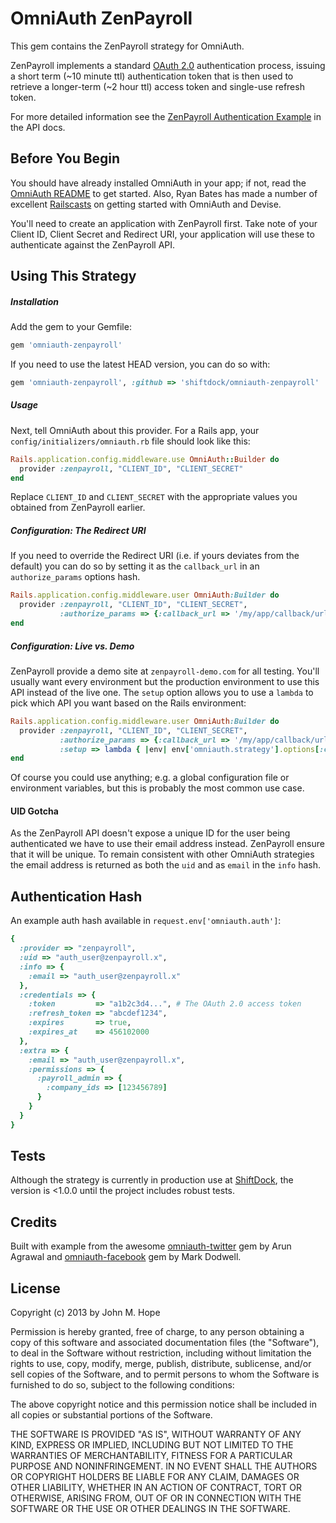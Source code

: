 # OmniAuth ZenPayroll

This gem contains the ZenPayroll strategy for OmniAuth.

ZenPayroll implements a standard [OAuth 2.0](http://en.wikipedia.org/wiki/OAuth#OAuth_2.0) authentication process, issuing 
a short term (~10 minute ttl) authentication token that is then used to retrieve a longer-term (~2 hour ttl) access token 
and single-use refresh token.

For more detailed information see the [ZenPayroll Authentication Example](http://docs.zenpayroll.com/v1/examples/authentication/)
in the API docs.

## Before You Begin

You should have already installed OmniAuth in your app; if not, read the [OmniAuth README](https://github.com/intridea/omniauth) 
to get started. Also, Ryan Bates has made a number of excellent [Railscasts](http://railscasts.com/episodes/235-devise-and-omniauth-revised)
on getting started with OmniAuth and Devise.

You'll need to create an application with ZenPayroll first. Take note of your Client ID, Client Secret and Redirect URI,
your application will use these to authenticate against the ZenPayroll API.

## Using This Strategy

##### Installation

Add the gem to your Gemfile:

```ruby
gem 'omniauth-zenpayroll'
```

If you need to use the latest HEAD version, you can do so with:

```ruby
gem 'omniauth-zenpayroll', :github => 'shiftdock/omniauth-zenpayroll'
```

##### Usage

Next, tell OmniAuth about this provider. For a Rails app, your `config/initializers/omniauth.rb` file should look like this:

```ruby
Rails.application.config.middleware.use OmniAuth::Builder do
  provider :zenpayroll, "CLIENT_ID", "CLIENT_SECRET"
end
```

Replace `CLIENT_ID` and `CLIENT_SECRET` with the appropriate values you obtained from ZenPayroll earlier.

##### Configuration: The Redirect URI

If you need to override the Redirect URI (i.e. if yours deviates from the default) you can do so by setting it as the
`callback_url` in an `authorize_params` options hash. 

```ruby
Rails.application.config.middleware.user OmniAuth:Builder do
  provider :zenpayroll, "CLIENT_ID", "CLIENT_SECRET", 
           :authorize_params => {:callback_url => '/my/app/callback/url'}
end
```

##### Configuration: Live vs. Demo

ZenPayroll provide a demo site at `zenpayroll-demo.com` for all testing. You'll usually want every environment but 
the production environment to use this API instead of the live one. The `setup` option allows you to use a `lambda` to
pick which API you want based on the Rails environment:

```ruby
Rails.application.config.middleware.user OmniAuth:Builder do
  provider :zenpayroll, "CLIENT_ID", "CLIENT_SECRET", 
           :authorize_params => {:callback_url => '/my/app/callback/url'},
           :setup => lambda { |env| env['omniauth.strategy'].options[:client_options][:site] = Rails.env.production? ? 'https://zenpayroll.com/' : 'https://zenpayroll-demo.com/' }
end
```

Of course you could use anything; e.g. a global configuration file or environment variables, but this is probably the
most common use case.

#### UID Gotcha

As the ZenPayroll API doesn't expose a unique ID for the user being authenticated we have to use their email address 
instead. ZenPayroll ensure that it will be unique. To remain consistent with other OmniAuth strategies the email address
is returned as both the `uid` and as `email` in the `info` hash.

## Authentication Hash

An example auth hash available in `request.env['omniauth.auth']`:
```ruby
{
  :provider => "zenpayroll",
  :uid => "auth_user@zenpayroll.x",
  :info => {
    :email => "auth_user@zenpayroll.x"
  },
  :credentials => {
    :token         => "a1b2c3d4...", # The OAuth 2.0 access token
    :refresh_token => "abcdef1234",
    :expires       => true,
    :expires_at    => 456102000
  },
  :extra => {
    :email => "auth_user@zenpayroll.x",
    :permissions => {
      :payroll_admin => {
        :company_ids => [123456789]
      }
    }
  }
}
```

## Tests

Although the strategy is currently in production use at [ShiftDock](https://shiftdock.com), the version is <1.0.0 until the project
includes robust tests.

## Credits

Built with example from the awesome [omniauth-twitter](https://github.com/arunagw/omniauth-twitter) gem by Arun Agrawal and 
[omniauth-facebook](https://github.com/mkdynamic/omniauth-facebook) gem by Mark Dodwell.


## License

Copyright (c) 2013 by John M. Hope

Permission is hereby granted, free of charge, to any person obtaining a copy of this software and associated documentation files (the "Software"), to deal in the Software without restriction, including without limitation the rights to use, copy, modify, merge, publish, distribute, sublicense, and/or sell copies of the Software, and to permit persons to whom the Software is furnished to do so, subject to the following conditions:

The above copyright notice and this permission notice shall be included in all copies or substantial portions of the Software.

THE SOFTWARE IS PROVIDED "AS IS", WITHOUT WARRANTY OF ANY KIND, EXPRESS OR IMPLIED, INCLUDING BUT NOT LIMITED TO THE WARRANTIES OF MERCHANTABILITY, FITNESS FOR A PARTICULAR PURPOSE AND NONINFRINGEMENT. IN NO EVENT SHALL THE AUTHORS OR COPYRIGHT HOLDERS BE LIABLE FOR ANY CLAIM, DAMAGES OR OTHER LIABILITY, WHETHER IN AN ACTION OF CONTRACT, TORT OR OTHERWISE, ARISING FROM, OUT OF OR IN CONNECTION WITH THE SOFTWARE OR THE USE OR OTHER DEALINGS IN THE SOFTWARE.
